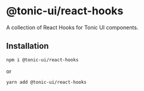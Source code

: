 # @tonic-ui/react-hooks

A collection of React Hooks for Tonic UI components.

## Installation

```sh
npm i @tonic-ui/react-hooks
```

or

```sh
yarn add @tonic-ui/react-hooks
```

